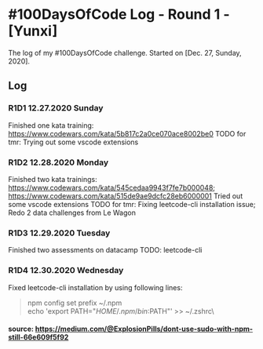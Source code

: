 # #100DaysOfCode Log - Round 1 - [Yunxi]

The log of my #100DaysOfCode challenge. Started on [Dec. 27, Sunday, 2020].

## Log

### R1D1 12.27.2020 Sunday
Finished one kata training: https://www.codewars.com/kata/5b817c2a0ce070ace8002be0
TODO for tmr: Trying out some vscode extensions

### R1D2 12.28.2020 Monday
Finished two kata trainings: https://www.codewars.com/kata/545cedaa9943f7fe7b000048; https://www.codewars.com/kata/515de9ae9dcfc28eb6000001
Tried out some vscode extensions
TODO for tmr: Fixing leetcode-cli installation issue; Redo 2 data challenges from Le Wagon

### R1D3 12.29.2020 Tuesday
Finished two assessments on datacamp
TODO: leetcode-cli

### R1D4 12.30.2020 Wednesday
Fixed leetcode-cli installation by using following lines:
> npm config set prefix ~/.npm\
> echo 'export PATH="$HOME/.npm/bin:$PATH"' >> ~/.zshrc\
#### source: https://medium.com/@ExplosionPills/dont-use-sudo-with-npm-still-66e609f5f92
